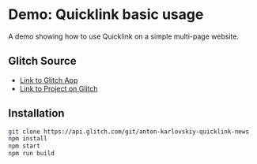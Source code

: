 # Demo: Quicklink basic usage

A demo showing how to use Quicklink on a simple multi-page website.

## Glitch Source

- [Link to Glitch App](https://anton-karlovskiy-quicklink-news.glitch.me)
- [Link to Project on Glitch](https://glitch.com/~anton-karlovskiy-quicklink-news)

## Installation

```sh
git clone https://api.glitch.com/git/anton-karlovskiy-quicklink-news
npm install
npm start
npm run build
```
